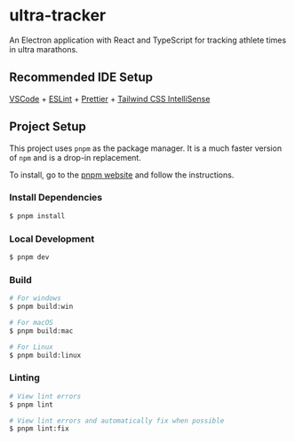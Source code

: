 # ultra-tracker

An Electron application with React and TypeScript for tracking athlete times in
ultra marathons.

## Recommended IDE Setup

[VSCode](https://code.visualstudio.com/) +
[ESLint](https://marketplace.visualstudio.com/items?itemName=dbaeumer.vscode-eslint) +
[Prettier](https://marketplace.visualstudio.com/items?itemName=esbenp.prettier-vscode) +
[Tailwind CSS IntelliSense](https://marketplace.visualstudio.com/items?itemName=bradlc.vscode-tailwindcss)

## Project Setup

This project uses `pnpm` as the package manager. It is a much faster version of
`npm` and is a drop-in replacement.

To install, go to the [pnpm website](https://pnpm.io/installation) and follow
the instructions.

### Install Dependencies

```bash
$ pnpm install
```

### Local Development

```bash
$ pnpm dev
```

### Build

```bash
# For windows
$ pnpm build:win

# For macOS
$ pnpm build:mac

# For Linux
$ pnpm build:linux
```

### Linting

```bash
# View lint errors
$ pnpm lint
```

```bash
# View lint errors and automatically fix when possible
$ pnpm lint:fix
```
